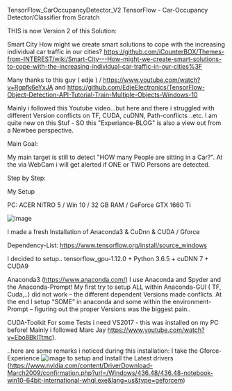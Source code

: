TensorFlow_CarOccupancyDetector_V2
TensorFlow - Car-Occupancy Detector/Classifier from Scratch


THIS is now Version 2 of this Solution:

Smart City How might we create smart solutions to cope with the increasing individual car traffic in our cities?
https://github.com/iCounterBOX/Themes-from-INTEREST/wiki/Smart-City---How-might-we-create-smart-solutions-to-cope-with-the-increasing-individual-car-traffic-in-our-cities%3F

Many thanks to this guy ( edje ) / https://www.youtube.com/watch?v=Rgpfk6eYxJA   and https://github.com/EdjeElectronics/TensorFlow-Object-Detection-API-Tutorial-Train-Multiple-Objects-Windows-10

Mainly i followed this Youtube video...but here and there i struggled with different Version conflicts on TF, CUDA, cuDNN, Path-conflicts ..etc. I am quite new on this Stuf - SO this "Experiance-BLOG" is also a view out from a Newbee perspective.

Main Goal:

My main target is still to detect "HOW many People are sitting in a Car?". At the via WebCam i will get alerted if ONE or TWO Persons are detected.

Step by Step:

My Setup

PC: ACER NITRO 5 /  Win 10 / 32 GB RAM / GeForce GTX 1660 Ti


![image](https://user-images.githubusercontent.com/37293282/67181048-bca79f00-f3db-11e9-87b6-22c902c587a6.png)


I made a fresh Installation of Anaconda3 & CuDnn & CUDA / Gforce

Dependency-List: https://www.tensorflow.org/install/source_windows

I decided to setup.. tensorflow_gpu-1.12.0 + Python 3.6.5 + cuDNN 7 + CUDA9

Anaconda3 (https://www.anaconda.com/)
I use Anaconda and Spyder and the Anaconda-Prompt! My first try to setup ALL within Anaconda-GUI ( TF, Cuda,..) did not work – the different dependent Versions made conflicts. 
At the end I setup “SOME” in anaconda and some  within the environment-Prompt – figuring out the proper Versions was the biggest pain..


CUDA-Toolkit
For some Tests i need VS2017 - this was installed on my PC before!
Mainly i followed Marc Jay https://www.youtube.com/watch?v=Ebo8BklTtmc).

..here are some remarks i noticed during this installation:
I take the Gforce-Experience 
![image](https://user-images.githubusercontent.com/37293282/67181560-35f3c180-f3dd-11e9-9b0a-a22022c54186.png)
to setup and Install the Latest drivers (https://www.nvidia.com/content/DriverDownload-March2009/confirmation.php?url=/Windows/436.48/436.48-notebook-win10-64bit-international-whql.exe&lang=us&type=geforcem)


